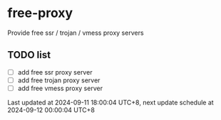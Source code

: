 
# free-proxy
Provide free ssr / trojan / vmess proxy servers


## TODO list
- [ ] add free ssr proxy server
- [ ] add free trojan proxy server
- [ ] add free vmess proxy server

Last updated at 2024-09-11 18:00:04 UTC+8, next update schedule at 2024-09-12 00:00:04 UTC+8

